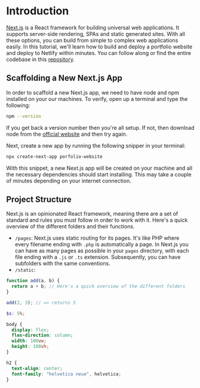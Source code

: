 # Introduction

[Next.js](https://nextjs.org) is a React framework for building universal web applications. It supports server-side rendering, SPAs and static generated sites. With all these options, you can build from simple to complex web applications easily. In this tutorial, we'll learn how to build and deploy a portfolio website and deploy to Netlify within minutes. You can follow along or find the entire codebase in this [repository](https://github.com/francisudeji/next.js-portfolio-site).

## Scaffolding a New Next.js App

In order to scaffold a new Next.js app, we need to have node and npm installed on your our machines. To verify, open up a terminal and type the following:

```bash
npm --version
```

If you get back a version number then you're all setup. If not, then download node from the [official website](https://nodejs.org) and then try again.

Next, create a new app by running the following snipper in your terminal:

```bash
npx create-next-app porfolio-website
```

With this snippet, a new Next.js app will be created on your machine and all the necessary dependencies should start installing. This may take a couple of minutes depending on your internet connection.

## Project Structure

Next.js is an opinionated React framework, meaning there are a set of standard and rules you must follow in order to work with it. Here's a quick overview of the different folders and their functions.

- `/pages`: Next.js uses static routing for its pages. It's like PHP where every filename ending with `.php` is automatically a page. In Next.js you can have as many pages as possible in your `pages` directory, with each file ending with a `.js` or `.ts` extension. Subsequently, you can have subfolders with the same conventions.
- `/static`:

```js
function add(a, b) {
  return a + b; // Here's a quick overview of the different folders
}

add(2, 3); // => returns 5
```

```scss
$s: 5%;

body {
  display: flex;
  flex-direction: column;
  width: 100vw;
  height: 100vh;
}

h2 {
  text-align: center;
  font-family: "helvetica neue", helvetica;
}
```
